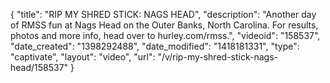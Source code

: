 {
    "title": "RIP MY SHRED STICK: NAGS HEAD",
    "description": "Another day of RMSS fun at Nags Head on the Outer Banks, North Carolina. For results, photos and more info, head over to hurley.com\/rmss.",
    "videoid": "158537",
    "date_created": "1398292488",
    "date_modified": "1418181331",
    "type": "captivate",
    "layout": "video",
    "url": "\/v\/rip-my-shred-stick-nags-head\/158537"
}